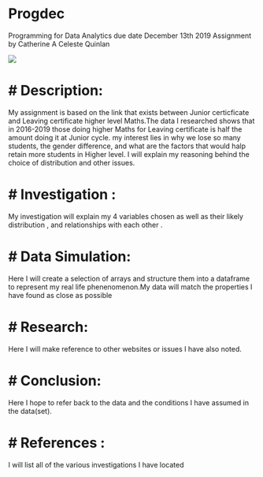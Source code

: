 # Progdec

 Programming for Data Analytics due date December 13th 2019
 Assignment by Catherine A Celeste Quinlan
 
 ![](siora.jpg)
 
 
 # # Description:
 My assignment is based on the link that exists between Junior certicficate and Leaving certificate higher level Maths.The data I researched shows  that in  2016-2019 those doing higher Maths for Leaving certificate is half the amount doing it at Junior cycle. my interest lies in why we lose so many students, the gender difference, and what are the factors that would halp retain more students in Higher level.
 I will explain my reasoning behind the choice of distribution and other issues.
  
 
 # # Investigation :
 My investigation will explain my 4 variables chosen as well as their likely distribution , and relationships with each other .
 
 # # Data Simulation:
 Here I will create a selection of arrays and structure them into a dataframe to represent my real life phenenomenon.My data will match the properties I have found as close as possible
 
 
 # # Research:
 Here I will make reference to other websites or issues I have also noted.
 
 # #  Conclusion:
 Here I hope to refer back to the data and the conditions I have assumed in the data(set).
 
 # # References :
 I will list all of the various investigations I have located 
 
 